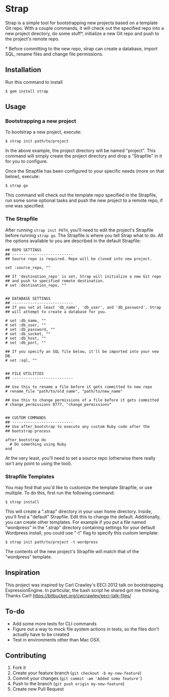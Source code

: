 # Strap

Strap is a simple tool for bootstrapping new projects based on a template Git repo. With a couple commands, it will check out the
specified repo into a new project directory, do some stuff*, initialize a new Git repo and push to the project's remote repo. 

\* Before committing to the new repo, strap can create a database, import SQL, rename files and change file permissions.

## Installation

Run this command to install

    $ gem install strap

## Usage

### Bootstrapping a new project

To bootstrap a new project, execute:

    $ strap init path/to/project
    
In the above example, the project directory will be named "project". This command will simply create the project directory and
drop a "Strapfile" in it for you to configure. 

Once the Strapfile has been configured to your specific needs (more on that below), execute:

    $ strap go
    
This command will check out the template repo specified in the Strapfile, run some some optional tasks and push the new project
to a remote repo, if one was specified. 

### The Strapfile

After running `strap init PATH`, you'll need to edit the project's Strapfile before running `strap go`. The Strapfile is where 
you tell Strap what to do. All the options available to you are described in the default Strapfile:

    ## REPO SETTINGS
    ## ---------------------------
    ## Source repo is required. Repo will be cloned into new project.

    set :source_repo, ""

    ## If 'destination_repo' is set, Strap will initialize a new Git repo
    ## and push to specified remote destination.
    # set :destination_repo, ""


    ## DATABASE SETTINGS
    ## ---------------------------
    ## If you set at least 'db_name', 'db_user', and 'db_password', Strap
    ## will attempt to create a database for you.

    # set :db_name, ""
    # set :db_user, ""
    # set :db_password, ""
    # set :db_socket, ""
    # set :db_host, ""
    # set :db_port, ""

    ## If you specify an SQL file below, it'll be imported into your new DB.
    # set :sql, ""


    ## FILE UTILITIES
    ## ---------------------------

    ## Use this to rename a file before it gets committed to new repo
    # rename_file "path/to/old_name", "path/to/new_name"

    ## Use this to change permissions of a file before it gets committed
    # change_permissions 0777, "change_permissions"


    ## CUSTOM COMMANDS
    ## ---------------------------
    ## Use after_bootstrap to execute any custom Ruby code after the
    ## bootstrap process

    after_bootstrap do
      # Do something using Ruby
    end

At the very least, you'll need to set a source repo (otherwise there really isn't any point to using the tool). 

### Strapfile Templates

You may find that you'd like to customize the template Strapfile, or use multiple. To do this, first run the 
following command:

    $ strap install

This will create a ".strap" directory in your user home directory. Inside, you'll find a "default" Strapfile. 
Edit this to change the default. Additionally, you can create other templates. For example if you put a 
file named "wordpress" in the ".strap" directory containing settings for your default Wordpress install, you 
could use "-t" flag to specify this custom template:

    $ strap init path/to/project -t wordpress

The contents of the new project's Strapfile will match that of the "wordpress" template. 

## Inspiration

This project was inspired by Carl Crawley's EECI 2012 talk on bootstrapping ExpressionEngine. In particular, the bash script 
he shared got me thinking. Thanks Carl! https://bitbucket.org/cwcrawley/eeci-talk-files/

## To-do

* Add some more tests for CLI commands
* Figure out a way to mock file system actions in tests, so the files don't actually have to be created
* Test in environments other than Mac OSX.

## Contributing

1. Fork it
2. Create your feature branch (`git checkout -b my-new-feature`)
3. Commit your changes (`git commit -am 'Added some feature'`)
4. Push to the branch (`git push origin my-new-feature`)
5. Create new Pull Request
